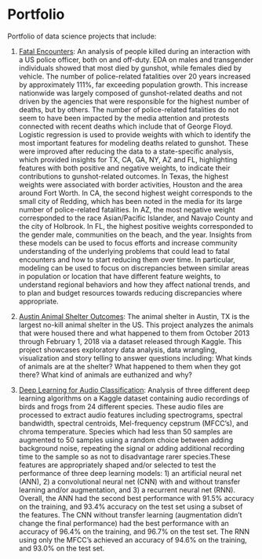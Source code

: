 # Portfolio
Portfolio of data science projects that include:

1) <a href ="https://nbviewer.jupyter.org/github/pnanimal/Springboard/blob/master/FatalEncounters.ipynb">Fatal Encounters</a>: An analysis of people killed during an interaction with a US police officer, both on and off-duty. EDA on males and transgender individuals showed that most died by gunshot, while females died by vehicle. The number of police-related fatalities over 20 years increased by approximately 111%, far exceeding population growth. This increase nationwide was largely composed of gunshot-related deaths and not driven by the agencies that were responsible for the highest number of deaths, but by others. The number of police-related fatalities do not seem to have been impacted by the media attention and protests connected with recent deaths which include that of George Floyd. Logistic regression is used to provide weights with which to identify the most important features for modeling deaths related to gunshot. These were improved after reducing the data to a state-specific analysis, which provided insights for TX, CA, GA, NY, AZ and FL, highlighting features with both positive and negative weights, to indicate their contributions to gunshot-related outcomes. In Texas, the highest weights were associated with border activities, Houston and the area around Fort Worth. In CA, the second highest weight corresponds to the small city of Redding, which has been noted in the media for its large number of police-related fatalities. In AZ, the most negative weight corresponded to the race Asian/Pacific Islander, and Navajo County and the city of Holbrook. In FL, the highest positive weights corresponded to the gender male, communities on the beach, and the year. Insights from these models can be used to focus efforts and increase community understanding of the underlying problems that could lead to fatal encounters and how to start reducing them over time. In particular, modeling can be used to focus on discrepancies between similar areas in population or location that have different feature weights, to understand regional behaviors and how they affect national trends, and to plan and budget resources towards reducing discrepancies where appropriate.

2) <a href="https://github.com/pnanimal/Springboard/blob/master/AnimalShelter.ipynb">Austin Animal Shelter Outcomes</a>: The animal shelter in Austin, TX is the largest no-kill animal shelter in the US. This project analyzes the animals that were housed there and what happened to them from October 2013 through February 1, 2018 via a dataset released through Kaggle. This project showcases exploratory data analysis, data wrangling, visualization and story telling to answer questions including: What kinds of animals are at the shelter? What happened to them when they got there? What kind of animals are euthanized and why? 

3) <a href="https://github.com/pnanimal/Portfolio/blob/main/AudioDeepLearning/README.md">Deep Learning for Audio Classification</a>: Analysis of three different deep learning algorithms on a Kaggle dataset containing audio recordings of birds and frogs from 24 different species. These audio files are processed to extract audio features including spectrograms, spectral bandwidth, spectral centroids, Mel-frequency cepstrum (MFCC’s), and chroma temperature. Species which had less than 50 samples are augmented to 50 samples using a random choice between adding background noise, repeating the signal or adding additional recording time to the sample so as not to disadvantage rarer species.These features are appropriately shaped and/or selected to test the performance of three deep learning models: 1) an artificial neural net (ANN), 2) a convolutional neural net (CNN) with and without transfer learning and/or augmentation, and 3) a recurrent neural net (RNN). Overall, the ANN had the second best performance with 91.5% accuracy on the training, and 93.4% accuracy on the test set using a subset of the features. The CNN without transfer learning (augmentation didn’t change the final performance) had the best performance with an accuracy of 96.4% on the training, and 96.7% on the test set. The RNN using only the MFCC’s achieved an accuracy of 94.6% on the training, and 93.0% on the test set.
